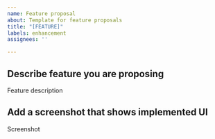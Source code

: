 ```yaml
---
name: Feature proposal
about: Template for feature proposals
title: "[FEATURE]"
labels: enhancement
assignees: ''

---
```


## Describe feature you are proposing
Feature description

## Add a screenshot that shows implemented UI
Screenshot
